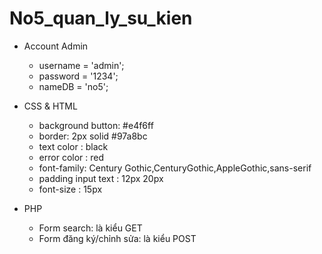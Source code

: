 # No5_quan_ly_su_kien

+ Account Admin
    - username = 'admin';
    - password = '1234';
    - nameDB = 'no5';

+ CSS & HTML
    - background button: #e4f6ff
    - border: 2px solid #97a8bc
    - text color : black
    - error color : red
    - font-family: Century Gothic,CenturyGothic,AppleGothic,sans-serif
    - padding input text : 12px 20px
    - font-size : 15px

+ PHP
    - Form search: là kiểu GET	
    - Form đăng ký/chỉnh sửa: là kiểu POST
